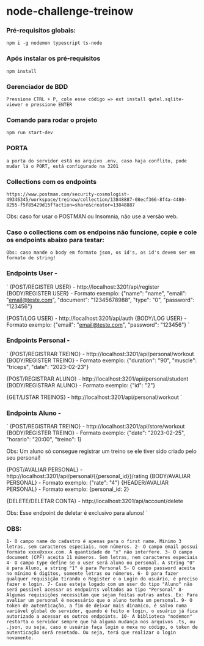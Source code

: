 # node-challenge-treinow

### Pré-requisitos globais:
`npm i -g nodemon typescript ts-node`
### Após instalar os pré-requisitos
`npm install`
### Gerenciador de BDD
`Pressione CTRL + P, cole esse código => ext install qwtel.sqlite-viewer e pressione ENTER`
### Comando para rodar o projeto
`npm run start-dev`
### PORTA
`a porta do servidor está no arquivo .env, caso haja conflito, pode mudar lá o PORT, está configurado na 3201`

### Collections com os endpoints
`https://www.postman.com/security-cosmologist-49346345/workspace/treinow/collection/13848887-08ecf366-8f4a-4480-8255-f5f85429d15f?action=share&creator=13848887`

Obs: caso for usar o POSTMAN ou Insomnia, não use a versão web.

### Caso o collections com os endpoins não funcione, copie e cole os endpoints abaixo para testar:

`Obs: caso mande o body em formato json, os id's, os id's devem ser em formato de string!`
### Endpoints User -
`
{POST/REGISTER USER} - http://localhost:3201/api/register
{BODY/REGISTER USER} - Formato exemplo: {"name": "name", "email": "email@teste.com", "document": "12345678988", "type": "0", "password": "123456"}

{POST/LOG USER} - http://localhost:3201/api/auth
{BODY/LOG USER} - Formato exemplo: {"email": "email@teste.com", "password": "123456"}
`

### Endpoints Personal -
`
{POST/REGISTRAR TREINO} - http://localhost:3201/api/personal/workout
{BODY/REGISTER TREINO} - Formato exemplo: {"duration": "90", "muscle": "triceps", "date": "2023-02-23"}

{POST/REGISTRAR ALUNO} - http://localhost:3201/api/personal/student
{BODY/REGISTRAR ALUNO} - Formato exemplo: {"id": "2"}

{GET/LISTAR TREINOS} - http://localhost:3201/api/personal/workout
`

### Endpoints Aluno -
`
{POST/REGISTRAR TREINO} - http://localhost:3201/api/store/workout
{BODY/REGISTER TREINO} - Formato exemplo: {"date": "2023-02-25", "horario": "20:00", "treino": 1}

Obs: Um aluno só consegue registrar um treino se ele tiver sido criado pelo seu personal!

{POST/AVALIAR PERSONAL} - http://localhost:3201/api/personal/{{personal_id}}/rating
{BODY/AVALIAR PERSONAL} - Formato exemplo: {"rate": "4"}
{HEADER/AVALIAR PERSONAL} - Formato exemplo: {personal_id: 2}

{DELETE/DELETAR CONTA} - http://localhost:3201/api/account/delete

Obs: Esse endpoint de deletar é exclusivo para alunos!
`

### OBS:

`
1- O campo name do cadastro é apenas para o first name. Minimo 3 letras, sem caracteres especiais, nem números.
2- O campo email possui formato xxxx@xxxx.com. A quantidade de "x" não interfere.
3- O campo document (CPF) aceita 11 números. Sem letras, nem caracteres especiais
4- O campo type define se o user será aluno ou personal. A string "0" é para Aluno, a string "1" é para Personal
5- O campo password aceita no mínimo 6 digitos, somente letras ou números.
6- O para fazer qualquer requisição tirando o Register e o Login do usuário, é preciso fazer o login.
7- Caso esteja logado com um user do tipo "Aluno" não será possível acessar os endpoints voltados ao tipo "Personal"
8- Algumas requisições necessitam que sejam feitas outras antes. Ex: Para avaliar um personal é necessário que o aluno tenha um personal.
9- O token de autenticação, a fim de deixar mais dinamico, é salvo numa variável global do servidor, quando é feito o login, o usuário já fica autorizado a acessar os outros endpoints.
10- A biblioteca "nodemon" restarta o servidor sempre que há alguma mudança nos arquivos .ts, ou .json, ou seja, caso o usuário faça login e mexa no código, o token de autenticação será resetado. Ou seja, terá que realizar o login novamente.
`